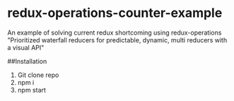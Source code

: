 # redux-operations-counter-example
An example of solving current redux shortcoming using redux-operations "Prioritized waterfall reducers for predictable, dynamic, multi reducers with a visual API"

##Installation
1. Git clone repo
2. npm i
3. npm start
